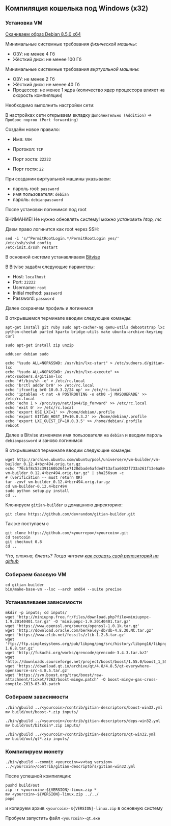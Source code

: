 Компиляция кошелька под Windows (x32)
-------------------------------------

### Установка VM

[Скачиваем образ Debian 8.5.0 х64](https://www.youtube.com/redirect?v=_ti-d5t1WX8&event=video_description&redir_token=Fb0zYWgHWbS7dkGtIwXEbcoKo1R8MTUxODkzMDkyMUAxNTE4ODQ0NTIx&q=https%3A%2F%2Fcdimage.debian.org%2Fmirror%2Fcdimage%2Farchive%2F8.5.0-live%2Famd64%2Fiso-hybrid%2Fdebian-live-8.5.0-amd64-standard.iso)

Минимальные системные требования *физической машины*:

- ОЗУ: не менее 4 Гб
- Жёсткий диск: не менее 100 Гб

Минимальные системные требования *виртуальной машины*:

- ОЗУ: не менее 2 Гб
- Жёсткий диск: не менее 40 Гб
- Процессор: не менее 1 ядра (количество ядер процессора влияет на скорость компиляции)

Необходимо выполнить настройки сети:

В настройках сети открываем вкладку `Дополнительно (Addition)` => `Проброс портов (Port forwarding)`

Создаём новое правило:

- Имя: `SSH`

- Протокол: `TCP`

- Порт хоста: `22222`

- Порт гостя: `22`

При создании виртуальной машины указываем:
- пароль root: `password`
- имя пользователя: `debian`
- пароль: `debianpassword`

После установки логинимcя под root

ВНИМАНИЕ! Не нужно обновлять систему!
*можно установить htop, mc*

Даем право логинится как root через SSH:

	sed -i 's/^PermitRootLogin.*/PermitRootLogin yes/' /etc/ssh/sshd_config
	/etc/init.d/ssh restart

В основной системе устанавливаем [Bitvise](https://www.youtube.com/redirect?v=_ti-d5t1WX8&event=video_description&redir_token=Fb0zYWgHWbS7dkGtIwXEbcoKo1R8MTUxODkzMDkyMUAxNTE4ODQ0NTIx&q=https%3A%2F%2Fwww.bitvise.com%2F)

В Bitvise задаём следующие параметры:

- Host: `localhost`
- Port: `22222`
- Username: `root`
- Initial method: `password`
- Password: `password`

Далее сохраняем профиль и логинимся

В открывшемся терминале вводим следующие команды:

	apt-get install git ruby sudo apt-cacher-ng qemu-utils debootstrap lxc python-cheetah parted kpartx bridge-utils make ubuntu-archive-keyring curl

	sudo apt-get install zip unzip

	adduser debian sudo

	echo "%sudo ALL=NOPASSWD: /usr/bin/lxc-start" > /etc/sudoers.d/gitian-lxc
	echo "%sudo ALL=NOPASSWD: /usr/bin/lxc-execute" >> /etc/sudoers.d/gitian-lxc
	echo '#!/bin/sh -e' > /etc/rc.local
	echo 'brctl addbr br0' >> /etc/rc.local
	echo 'ifconfig br0 10.0.3.2/24 up' >> /etc/rc.local
	echo 'iptables -t nat -A POSTROUTING -o eth0 -j MASQUERADE' >> /etc/rc.local
	echo 'echo 1 > /proc/sys/net/ipv4/ip_forward' >> /etc/rc.local
	echo 'exit 0' >> /etc/rc.local
	echo 'export USE_LXC=1' >> /home/debian/.profile
	echo 'export GITIAN_HOST_IP=10.0.3.2' >> /home/debian/.profile
	echo 'export LXC_GUEST_IP=10.0.3.5' >> /home/debian/.profile
	reboot

Далее в Bitvise изменяем имя пользователя на `debian` и вводим пароль `debianpassword` и заново логинимся

В открывшемся терминале вводим следующие команды:

	wget http://archive.ubuntu.com/ubuntu/pool/universe/v/vm-builder/vm-builder_0.12.4+bzr494.orig.tar.gz
	echo "76cbf8c52c391160b2641e7120dbade5afded713afaa6032f733a261f13e6a8e  vm-builder_0.12.4+bzr494.orig.tar.gz" | sha256sum -c
	# (verification -- must return OK)
	tar -zxvf vm-builder_0.12.4+bzr494.orig.tar.gz
	cd vm-builder-0.12.4+bzr494
	sudo python setup.py install
	cd ..

Клонируем `gitian-builder` в домашнюю директорию:

	git clone https://github.com/devrandom/gitian-builder.git

Так же поступаем с <yourcoin>

	git clone https://github.com/<yourrepo>/<yourcoin>.git
	cd testcoin
	git checkout 0.8
	cd ..

*Что, сложна, блеать? Тогда читаем [как создать свой репозиторий на github](Команды_git.md)*

### Собираем базовую VM

	cd gitian-builder
	bin/make-base-vm --lxc --arch amd64 --suite precise

### Устанавливаем зависимости

	mkdir -p inputs; cd inputs/
	wget 'http://miniupnp.free.fr/files/download.php?file=miniupnpc-1.9.20140401.tar.gz' -O 'miniupnpc-1.9.20140401.tar.gz'
	wget 'https://www.openssl.org/source/openssl-1.0.1k.tar.gz'
	wget 'http://download.oracle.com/berkeley-db/db-4.8.30.NC.tar.gz'
	wget 'https://www.zlib.net/fossils/zlib-1.2.8.tar.gz'
	wget 'ftp://ftp.simplesystems.org/pub/libpng/png/src/history/libpng16/libpng-1.6.8.tar.gz'
	wget 'http://fukuchi.org/works/qrencode/qrencode-3.4.3.tar.bz2'
	wget 'http://downloads.sourceforge.net/project/boost/boost/1.55.0/boost_1_55_0.tar.bz2'
	wget 'https://download.qt.io/archive/qt/4.8/4.8.5/qt-everywhere-opensource-src-4.8.5.tar.gz'
	wget 'https://svn.boost.org/trac/boost/raw-attachment/ticket/7262/boost-mingw.patch' -O boost-mingw-gas-cross-compile-2013-03-03.patch

### Собираем зависимости

	./bin/gbuild ../<yourcoin>/contrib/gitian-descriptors/boost-win32.yml
	mv build/out/boost-*.zip inputs/
 
	./bin/gbuild ../<yourcoin>/contrib/gitian-descriptors/deps-win32.yml
	mv build/out/bitcoin*.zip inputs/
 
	./bin/gbuild ../<yourcoin>/contrib/gitian-descriptors/qt-win32.yml
	mv build/out/qt*.zip inputs/

### Компилируем монету

	./bin/gbuild --commit <yourcoin>=v<tag_version> ../<yourcoin>/contrib/gitian-descriptors/gitian-win32.yml

После успешной компиляции:

	pushd build/out
	zip -r <yourcoin>-${VERSION}-linux.zip *
	mv <yourcoin>-${VERSION}-linux.zip ../../
	popd

и копируем архив `<yourcoin>-${VERSION}-linux.zip` в основную систему


Пробуем запустить файл `<yourcoin>-qt.exe`
